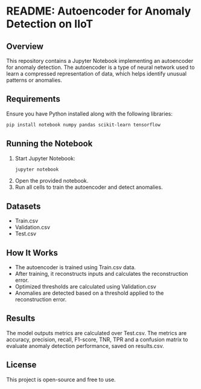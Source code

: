 # README: Autoencoder for Anomaly Detection on IIoT

## Overview
This repository contains a Jupyter Notebook implementing an autoencoder for anomaly detection. The autoencoder is a type of neural network used to learn a compressed representation of data, which helps identify unusual patterns or anomalies.

## Requirements
Ensure you have Python installed along with the following libraries:
```bash
pip install notebook numpy pandas scikit-learn tensorflow
```

## Running the Notebook
1. Start Jupyter Notebook:
   ```bash
   jupyter notebook
   ```
2. Open the provided notebook.
3. Run all cells to train the autoencoder and detect anomalies.

## Datasets

- Train.csv
- Validation.csv
- Test.csv


## How It Works
- The autoencoder is trained using Train.csv data.
- After training, it reconstructs inputs and calculates the reconstruction error.
- Optimized thresholds are calculated using Validation.csv 
- Anomalies are detected based on a threshold applied to the reconstruction error.

## Results
The model outputs metrics are calculated over Test.csv. The metrics are accuracy, precision, recall, F1-score, TNR, TPR and a confusion matrix to evaluate anomaly detection performance, saved on results.csv.

## License
This project is open-source and free to use.

